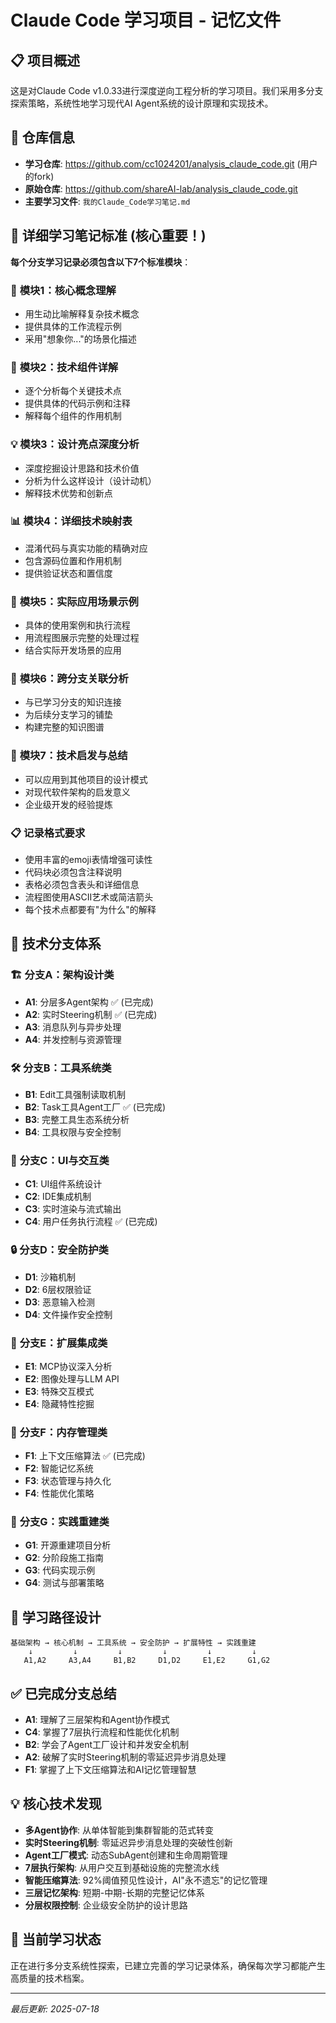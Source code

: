 # Claude Code 学习项目 - 记忆文件

## 📋 项目概述
这是对Claude Code v1.0.33进行深度逆向工程分析的学习项目。我们采用多分支探索策略，系统性地学习现代AI Agent系统的设计原理和实现技术。

## 🔗 仓库信息
- **学习仓库**: https://github.com/cc1024201/analysis_claude_code.git (用户的fork)
- **原始仓库**: https://github.com/shareAI-lab/analysis_claude_code.git
- **主要学习文件**: `我的Claude_Code学习笔记.md`

## 📝 详细学习笔记标准 (核心重要！)

**每个分支学习记录必须包含以下7个标准模块**：

### 🎯 **模块1：核心概念理解**
- 用生动比喻解释复杂技术概念
- 提供具体的工作流程示例
- 采用"想象你..."的场景化描述

### 🔧 **模块2：技术组件详解** 
- 逐个分析每个关键技术点
- 提供具体的代码示例和注释
- 解释每个组件的作用机制

### 💡 **模块3：设计亮点深度分析**
- 深度挖掘设计思路和技术价值
- 分析为什么这样设计（设计动机）
- 解释技术优势和创新点

### 📊 **模块4：详细技术映射表**
- 混淆代码与真实功能的精确对应
- 包含源码位置和作用机制
- 提供验证状态和置信度

### 🎪 **模块5：实际应用场景示例**
- 具体的使用案例和执行流程
- 用流程图展示完整的处理过程
- 结合实际开发场景的应用

### 🔗 **模块6：跨分支关联分析**
- 与已学习分支的知识连接
- 为后续分支学习的铺垫
- 构建完整的知识图谱

### 💭 **模块7：技术启发与总结**
- 可以应用到其他项目的设计模式
- 对现代软件架构的启发意义
- 企业级开发的经验提炼

### 📋 **记录格式要求**
- 使用丰富的emoji表情增强可读性
- 代码块必须包含注释说明
- 表格必须包含表头和详细信息  
- 流程图使用ASCII艺术或简洁箭头
- 每个技术点都要有"为什么"的解释

## 🌳 技术分支体系

### 🏗️ **分支A：架构设计类**
- **A1**: 分层多Agent架构 ✅ (已完成)
- **A2**: 实时Steering机制 ✅ (已完成)
- **A3**: 消息队列与异步处理
- **A4**: 并发控制与资源管理

### 🛠️ **分支B：工具系统类**
- **B1**: Edit工具强制读取机制
- **B2**: Task工具Agent工厂 ✅ (已完成)
- **B3**: 完整工具生态系统分析
- **B4**: 工具权限与安全控制

### 🎨 **分支C：UI与交互类**
- **C1**: UI组件系统设计
- **C2**: IDE集成机制
- **C3**: 实时渲染与流式输出
- **C4**: 用户任务执行流程 ✅ (已完成)

### 🔒 **分支D：安全防护类**
- **D1**: 沙箱机制
- **D2**: 6层权限验证
- **D3**: 恶意输入检测
- **D4**: 文件操作安全控制

### 🔌 **分支E：扩展集成类**
- **E1**: MCP协议深入分析
- **E2**: 图像处理与LLM API
- **E3**: 特殊交互模式
- **E4**: 隐藏特性挖掘

### 💾 **分支F：内存管理类**
- **F1**: 上下文压缩算法 ✅ (已完成)
- **F2**: 智能记忆系统
- **F3**: 状态管理与持久化
- **F4**: 性能优化策略

### 🚀 **分支G：实践重建类**
- **G1**: 开源重建项目分析
- **G2**: 分阶段施工指南
- **G3**: 代码实现示例
- **G4**: 测试与部署策略

## 🎯 学习路径设计
```
基础架构 → 核心机制 → 工具系统 → 安全防护 → 扩展特性 → 实践重建
    ↓         ↓         ↓         ↓         ↓         ↓
   A1,A2     A3,A4     B1,B2     D1,D2     E1,E2     G1,G2
```

## ✅ 已完成分支总结
- **A1**: 理解了三层架构和Agent协作模式
- **C4**: 掌握了7层执行流程和性能优化机制  
- **B2**: 学会了Agent工厂设计和并发安全机制
- **A2**: 破解了实时Steering机制的零延迟异步消息处理
- **F1**: 掌握了上下文压缩算法和AI记忆管理智慧

## 💡 核心技术发现
- **多Agent协作**: 从单体智能到集群智能的范式转变
- **实时Steering机制**: 零延迟异步消息处理的突破性创新
- **Agent工厂模式**: 动态SubAgent创建和生命周期管理
- **7层执行架构**: 从用户交互到基础设施的完整流水线
- **智能压缩算法**: 92%阈值预见性设计，AI"永不遗忘"的记忆管理
- **三层记忆架构**: 短期-中期-长期的完整记忆体系
- **分层权限控制**: 企业级安全防护的设计思路

## 🎯 当前学习状态
正在进行多分支系统性探索，已建立完善的学习记录体系，确保每次学习都能产生高质量的技术档案。

---
*最后更新: 2025-07-18*